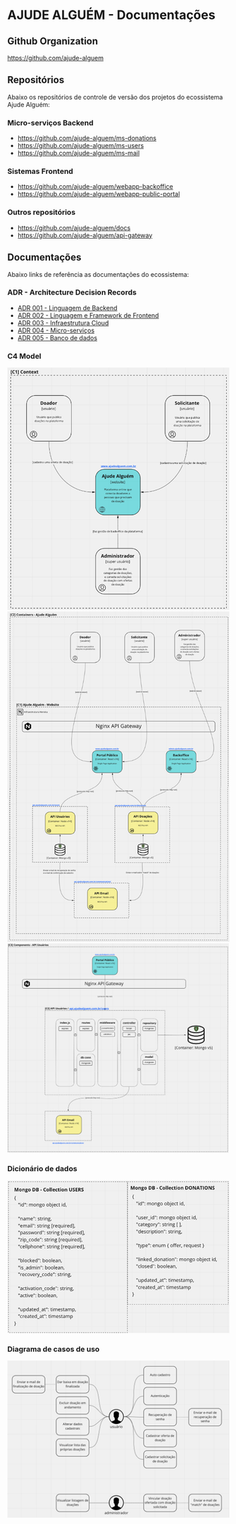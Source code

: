 # AJUDE ALGUÉM - Documentações

## Github Organization
https://github.com/ajude-alguem

## Repositórios
Abaixo os repositórios de controle de versão dos projetos do ecossistema Ajude Alguém:

### Micro-serviços Backend
- https://github.com/ajude-alguem/ms-donations
- https://github.com/ajude-alguem/ms-users
- https://github.com/ajude-alguem/ms-mail

### Sistemas Frontend
- https://github.com/ajude-alguem/webapp-backoffice
- https://github.com/ajude-alguem/webapp-public-portal

### Outros repositórios
- https://github.com/ajude-alguem/docs
- https://github.com/ajude-alguem/api-gateway

## Documentações
Abaixo links de referência as documentações do ecossistema:

### ADR - Architecture Decision Records
- [ADR 001 - Linguagem de Backend](adr/adr-001-linguagem-backend.md)
- [ADR 002 - Linguagem e Framework de Frontend](adr/adr-002-linguagem-framework-frontend.md)
- [ADR 003 - Infraestrutura Cloud](adr/adr-003-arquitetura-cloud.md)
- [ADR 004 - Micro-serviços](adr/adr-004-micro-servicos.md)
- [ADR 005 - Banco de dados](adr/adr-005-banco-de-dados.md)

### C4 Model
![C1 - Context](c4-model/c1-context.png)
![C2 - Containers](c4-model/c2-containers.png)
![C3 - Components](c4-model/c3-components.png)

### Dicionário de dados
![Dicionário de dados](data-dict.png)

### Diagrama de casos de uso
![Diagrama de casos de uso](usecase-diagram.png)